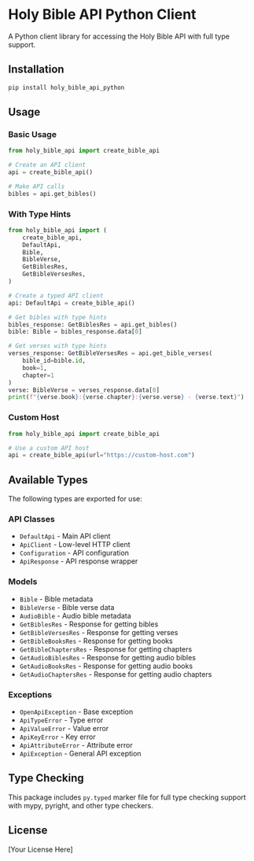 # Holy Bible API Python Client

A Python client library for accessing the Holy Bible API with full type support.

## Installation

```bash
pip install holy_bible_api_python
```

## Usage

### Basic Usage

```python
from holy_bible_api import create_bible_api

# Create an API client
api = create_bible_api()

# Make API calls
bibles = api.get_bibles()
```

### With Type Hints

```python
from holy_bible_api import (
    create_bible_api,
    DefaultApi,
    Bible,
    BibleVerse,
    GetBiblesRes,
    GetBibleVersesRes,
)

# Create a typed API client
api: DefaultApi = create_bible_api()

# Get bibles with type hints
bibles_response: GetBiblesRes = api.get_bibles()
bible: Bible = bibles_response.data[0]

# Get verses with type hints
verses_response: GetBibleVersesRes = api.get_bible_verses(
    bible_id=bible.id,
    book=1,
    chapter=1
)
verse: BibleVerse = verses_response.data[0]
print(f"{verse.book}:{verse.chapter}:{verse.verse} - {verse.text}")
```

### Custom Host

```python
from holy_bible_api import create_bible_api

# Use a custom API host
api = create_bible_api(url="https://custom-host.com")
```

## Available Types

The following types are exported for use:

### API Classes
- `DefaultApi` - Main API client
- `ApiClient` - Low-level HTTP client
- `Configuration` - API configuration
- `ApiResponse` - API response wrapper

### Models
- `Bible` - Bible metadata
- `BibleVerse` - Bible verse data
- `AudioBible` - Audio bible metadata
- `GetBiblesRes` - Response for getting bibles
- `GetBibleVersesRes` - Response for getting verses
- `GetBibleBooksRes` - Response for getting books
- `GetBibleChaptersRes` - Response for getting chapters
- `GetAudioBiblesRes` - Response for getting audio bibles
- `GetAudioBooksRes` - Response for getting audio books
- `GetAudioChaptersRes` - Response for getting audio chapters

### Exceptions
- `OpenApiException` - Base exception
- `ApiTypeError` - Type error
- `ApiValueError` - Value error
- `ApiKeyError` - Key error
- `ApiAttributeError` - Attribute error
- `ApiException` - General API exception

## Type Checking

This package includes `py.typed` marker file for full type checking support with mypy, pyright, and other type checkers.

## License

[Your License Here]

